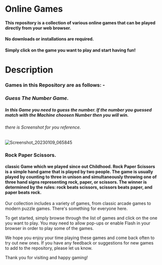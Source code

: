 # Online Games

#### This repository is a collection of various online games that can be played directly from your web browser.

#### No downloads or installations are required. 

#### Simply click on the game you want to play and start having fun!

# Description

### Games in this Repository are as follows: -  
  ### _Guess The Number Game._
   ##### In this Game you need to guess the number. If the number you guessed match with the Machine choosen Number then you will win.
   ###### there is Screenshot for you reference.
   ![Screenshot_20230109_065845](https://user-images.githubusercontent.com/113228728/211319874-2db01f32-495e-4e4e-a251-15f181d1fbdd.png)

  ### Rock Paper Scissors.
   #### classic Game which we played since out Childhood. Rock Paper Scissors is a simple hand game that is played by two people. The game is usually played by counting to three in unison and simultaneously throwing one of three hand signs representing rock, paper, or scissors. The winner is determined by the rules: rock beats scissors, scissors beats paper, and paper beats rock.

Our collection includes a variety of games, from classic arcade games to modern puzzle games. There's something for everyone here.

To get started, simply browse through the list of games and click on the one you want to play. You may need to allow pop-ups or enable Flash in your browser in order to play some of the games.

We hope you enjoy your time playing these games and come back often to try out new ones. If you have any feedback or suggestions for new games to add to the repository, please let us know.

Thank you for visiting and happy gaming!
